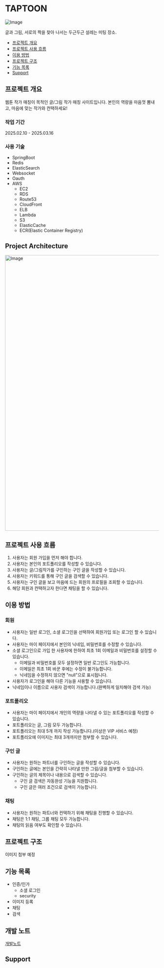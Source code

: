 # TAPTOON

![Image](https://github.com/user-attachments/assets/7a7caada-abed-4ae6-8b42-8bf87aae8560)

글과 그림, 서로의 짝을 찾아 나서는 두근두근 설레는 미팅 장소.

* [프로젝트 개요](#프로젝트-개요)
* [프로젝트 사용 흐름](#프로젝트-사용-흐름)
* [이용 방법](#이용-방법)
* [프로젝트 구조](#프로젝트-구조)
* [기능 목록](#기능-목록)
* [Support](#support)

## 프로젝트 개요
웹툰 작가 매칭이 목적인 글/그림 작가 매칭 사이트입니다.
본인의 역량을 마음껏 뽐내고, 마음에 맞는 작가와 컨택하세요!

### 작업 기간
2025.02.10 - 2025.03.16

### 사용 기술
- SpringBoot
- Redis
- ElasticSearch
- Websocket
- Oauth
- AWS
  - EC2
  - RDS
  - Route53
  - CloudFront
  - ELB
  - Lambda
  - S3
  - ElasticCache
  - ECR(Elastic Container Registry)


## Project Architecture
<img width="900" alt="Image" src="https://github.com/user-attachments/assets/4348bb21-a892-49f6-8e96-5b4b11f4c62b" />

## 프로젝트 사용 흐름
1. 사용자는 회원 가입을 먼저 해야 합니다.
2. 사용자는 본인의 포트폴리오를 작성할 수 있습니다.
3. 사용자는 글/그림작가를 구인하는 구인 글을 작성할 수 있습니다.
4. 사용자는 키워드를 통해 구인 글을 검색할 수 있습니다. 
5. 사용자는 구인 글을 보고 마음에 드는 회원의 프로필을 조회할 수 있습니다. 
6. 해당 회원과 컨택하고자 한다면 채팅을 할 수 있습니다.

## 이용 방법
### 회원
* 사용자는 일반 로그인, 소셜 로그인을 선택하여 회원가입 또는 로그인 할 수 있습니다.
* 사용자는 마이 페이지에서 본인의 닉네임, 비밀번호를 수정할 수 있습니다.
* 소셜 로그인으로 가입 한 사용자에 한하여 최초 1회 이메일과 비밀번호를 설정할 수 있습니다.
  * 이메일과 비밀번호를 모두 설정하면 일반 로그인도 가능합니다.
  * 이메일은 최초 1회 바꾼 후에는 수정이 불가능합니다.
  * 닉네임을 수정하지 않으면 "null"으로 표시됩니다.
* 사용자가 로그인을 해야 다른 기능을 사용할 수 있습니다.
* 닉네임이나 이름으로 사용자 검색이 가능합니다.(완벽하게 일치해야 검색 가능)


### 포트폴리오
* 사용자는 마이 페이지에서 개인의 역량을 나타낼 수 있는 포트폴리오를 작성할 수 있습니다.
* 포트폴리오는 글, 그림 모두 가능합니다.
* 포트폴리오는 최대 5개 까지 작성 가능합니다.(이상은 VIP 서비스 예정)
* 포트폴리오에 이미지는 최대 3개까지만 첨부할 수 있습니다.


### 구인 글
* 사용자는 원하는 파트너를 구인하는 글을 작성할 수 있습니다.
* 구인하는 글에는 본인을 간략히 나타낼 만한 그림/글을 첨부할 수 있습니다.
* 구인하는 글의 제목이나 내용으로 검색할 수 있습니다.
  * 구인 글 검색은 자동완성 기능을 지원합니다.
  * 구인 글은 여러 조건으로 검색이 가능합니다.


### 채팅
* 사용자는 원하는 파트너와 컨택하기 위해 채팅을 진행할 수 있습니다.
* 채팅은 1:1 채팅, 그룹 채팅 모두 가능합니다.
* 채팅의 읽음 여부도 확인할 수 있습니다.

## 프로젝트 구조
이미지 첨부 예정

## 기능 목록
* 인증/인가
  * 소셜 로그인
  * security
* 이미지 등록
* 채팅
* 검색

## 개발 노트
[개발노트](devlog/개발노트.md)

## Support

